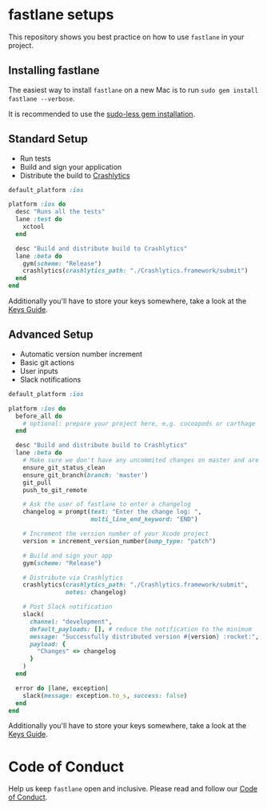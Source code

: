 # fastlane setups

This repository shows you best practice on how to use `fastlane` in your project.

## Installing fastlane

The easiest way to install `fastlane` on a new Mac is to run `sudo gem install fastlane --verbose`. 

It is recommended to use the [sudo-less gem installation](https://guides.cocoapods.org/using/getting-started.html#sudo-less-installation). 

## Standard Setup

- Run tests
- Build and sign your application
- Distribute the build to [Crashlytics](https://crashlytics.com)

```ruby
default_platform :ios

platform :ios do
  desc "Runs all the tests"
  lane :test do
    xctool
  end

  desc "Build and distribute build to Crashlytics"
  lane :beta do
    gym(scheme: "Release")
    crashlytics(crashlytics_path: "./Crashlytics.framework/submit")
  end
end
```

Additionally you'll have to store your keys somewhere, take a look at the [Keys Guide](Keys.md).

## Advanced Setup

- Automatic version number increment
- Basic git actions
- User inputs
- Slack notifications

```ruby
default_platform :ios

platform :ios do
  before_all do
    # optional: prepare your project here, e.g. cocoapods or carthage
  end

  desc "Build and distribute build to Crashlytics"
  lane :beta do
    # Make sure we don't have any uncommited changes on master and are up to date with the remote
    ensure_git_status_clean
    ensure_git_branch(branch: 'master')
    git_pull
    push_to_git_remote

    # Ask the user of fastlane to enter a changelog
    changelog = prompt(text: "Enter the change log: ",
                       multi_line_end_keyword: "END")

    # Increment the version number of your Xcode project
    version = increment_version_number(bump_type: "patch")

    # Build and sign your app
    gym(scheme: "Release")

    # Distribute via Crashlytics
    crashlytics(crashlytics_path: "./Crashlytics.framework/submit",
                notes: changelog)

    # Post Slack notification
    slack(
      channel: "development",
      default_payloads: [], # reduce the notification to the minimum
      message: "Successfully distributed version #{version} :rocket:",
      payload: {
        "Changes" => changelog
      }
    )
  end

  error do |lane, exception|
    slack(message: exception.to_s, success: false)
  end
end
```

Additionally you'll have to store your keys somewhere, take a look at the [Keys Guide](Keys.md).

# Code of Conduct
Help us keep `fastlane` open and inclusive. Please read and follow our [Code of Conduct](https://github.com/fastlane/code-of-conduct).
